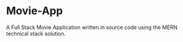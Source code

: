 # Movie-App
A Full Stack Movie Application written in source code using the MERN technical stack solution.
